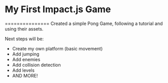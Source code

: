 # My First Impact.js Game
===============
Created a simple Pong Game, following a tutorial and using their assets.

Next steps will be:

- Create my own platform (basic movement)
- Add jumping
- Add enemies
- Add collision detection
- Add levels
- AND MORE!

